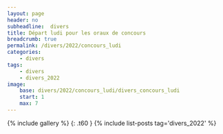 ```yaml
---
layout: page
header: no
subheadline:  divers
title: Départ ludi pour les oraux de concours
breadcrumb: true
permalink: /divers/2022/concours_ludi
categories:
    - divers
tags:
    - divers
    - divers_2022
image:
    base: divers/2022/concours_ludi/divers_concours_ludi
    start: 1
    max: 7
---
```

{% include gallery %}
{: .t60 }
{% include list-posts tag='divers_2022' %}

